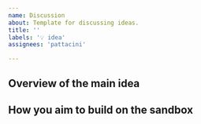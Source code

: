 ```yaml
---
name: Discussion
about: Template for discussing ideas.
title: ''
labels: '💡 idea'
assignees: 'pattacini'

---
```


<!-- Fill in the following sections -->

## Overview of the main idea


## How you aim to build on the sandbox

